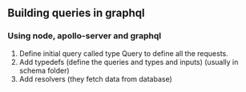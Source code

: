 ## Building queries in graphql

### Using node, apollo-server and graphql
1. Define initial query called type Query to define all the requests.
2. Add typedefs (define the queries and types and inputs) (usually in schema folder)
3. Add resolvers (they fetch data from database)